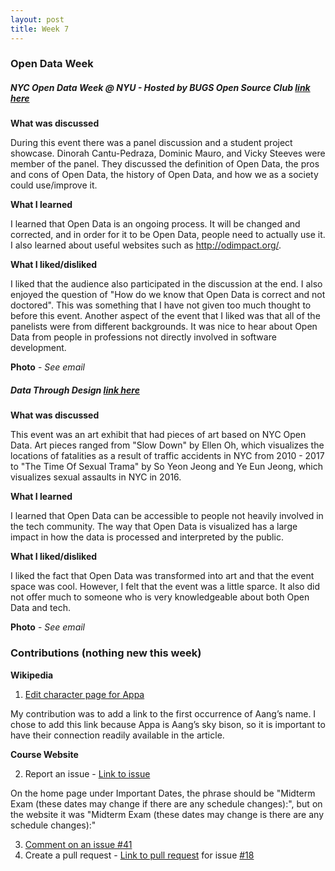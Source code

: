 ```yaml
---
layout: post
title: Week 7
---
```


### Open Data Week

##### NYC Open Data Week @ NYU - Hosted by BUGS Open Source Club [link here](https://bugs-nyu.github.io/open-data/open_data_week.html)

**What was discussed**

During this event there was a panel discussion and a student project showcase. Dinorah Cantu-Pedraza, Dominic Mauro, and Vicky Steeves were member of the panel. They discussed the definition of Open Data, the pros and cons of Open Data, the history of Open Data, and how we as a society could use/improve it.

**What I learned**

I learned that Open Data is an ongoing process. It will be changed and corrected, and in order for it to be Open Data, people need to actually use it. I also learned about useful websites such as <http://odimpact.org/>.

**What I liked/disliked**

I liked that the audience also participated in the discussion at the end. I also enjoyed the question of "How do we know that Open Data is correct and not doctored". This was something that I have not given too much thought to before this event. Another aspect of the event that I liked was that all of the panelists were from different backgrounds. It was nice to hear about Open Data from people in professions not directly involved in software development.

**Photo** -  *See email*

##### Data Through Design [link here](http://datathroughdesign.com/index.html)

**What was discussed**

This event was an art exhibit that had pieces of art based on NYC Open Data. Art pieces ranged from "Slow Down" by Ellen Oh, which visualizes the locations of fatalities as a result of traffic accidents in NYC from 2010 - 2017 to "The Time Of Sexual Trama" by So Yeon Jeong and Ye Eun Jeong, which visualizes sexual assaults in NYC in 2016.

**What I learned**

I learned that Open Data can be accessible to people not heavily involved in the tech community. The way that Open Data is visualized has a large impact in how the data is processed and interpreted by the public.

**What I liked/disliked**

I liked the fact that Open Data was transformed into art and that the event space was cool. However, I felt that the event was a little sparce. It also did not offer much to someone who is very knowledgeable about both Open Data and tech.

**Photo** -  *See email*

### Contributions (nothing new this week)

**Wikipedia**

1. [Edit character page for Appa](<https://en.wikipedia.org/w/index.php?title=Appa_(character)&oldid=825221947>) 

My contribution was to add a link to the first occurrence of Aang’s name. I chose to add this link because Appa is Aang’s sky bison, so it is important to have their connection readily available in the article. 

**Course Website**

2. Report an issue - [Link to issue](https://github.com/joannakl/cs480_s18/issues/42)

On the home page under Important Dates, the phrase should be "Midterm Exam (these dates may change if there are any schedule changes):", but on the website it was "Midterm Exam (these dates may change is there are any schedule changes):"

3. [Comment on an issue #41](https://github.com/joannakl/cs480_s18/issues/41)
4. Create a pull request  - [Link to pull request](https://github.com/joannakl/cs480_s18/pull/72) for issue [#18](https://github.com/joannakl/cs480_s18/issues/18)
